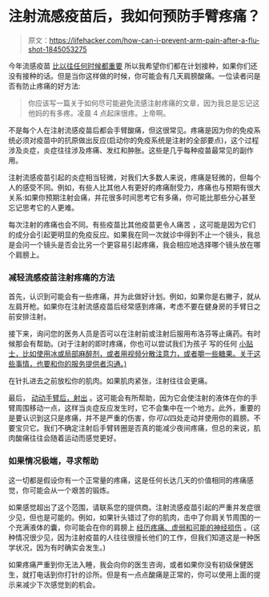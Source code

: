 # 注射流感疫苗后，我如何预防手臂疼痛？

> 原文：<https://lifehacker.com/how-can-i-prevent-arm-pain-after-a-flu-shot-1845053275>

今年流感疫苗 [比以往任何时候都重要](https://lifehacker.com/its-even-more-important-to-get-your-flu-shot-this-year-1844481707) 所以我希望你们都在计划接种，如果你们还没有接种的话。但是当你这样做的时候，你可能会有几天肩膀酸痛。一位读者问是否有防止疼痛的好方法:

> 你应该写一篇关于如何尽可能避免流感注射疼痛的文章，因为我总是忘记这他妈的有多疼。凌晨 4 点起床很疼。上帝啊。



不是每个人在注射流感疫苗后都会手臂酸痛，但这很常见。疼痛是因为你的免疫系统必须对疫苗中的抗原做出反应(启动你的免疫系统是注射的全部要点)，这个过程涉及炎症，炎症往往涉及疼痛、发红和肿胀。这些是几乎每种疫苗最常见的副作用。

注射流感疫苗引起的炎症相当轻微，对我们大多数人来说，疼痛是轻微的，但每个人的感受不同。例如，有些人比其他人有更好的疼痛耐受力，疼痛也与预期有很大关系:如果你预期注射会痛，并花很多时间思考它有多痛，你可能比那些分心甚至忘记思考它的人更难。

每次注射的疼痛也会不同。有些疫苗比其他疫苗更令人痛苦 ，这可能是因为它们的成分会引起更明显的免疫反应。如果我在同一次就诊中得到不止一个镜头，我总是会问一个镜头是否会比另一个更容易引起疼痛，我会相应地选择哪个镜头放在哪个肩膀上。

### 减轻流感疫苗注射疼痛的方法

首先，认识到可能会有一些疼痛，并为此做好计划。例如，如果你是右撇子，就从左肩开枪。如果你在注射流感疫苗后经常感到疼痛，考虑不要在健身房的手臂日之前安排注射。

接下来，询问您的医务人员是否可以在注射前或注射后服用布洛芬等止痛药。有时候那会有帮助。(对于注射的即时疼痛，你也可以尝试我们为孩子 写的任何 [小贴士，比如使用冰或局部麻醉剂，或者用视频分散注意力，或者嚼一些糖果。关于这些事情，也要和你的服务提供者沟通。)](https://vitals.lifehacker.com/these-cheat-sheets-help-you-reduce-the-pain-of-your-kid-1781903759)

在针扎进去之前放松你的肌肉。如果肌肉紧张，注射往往会更痛。

最后， [动动手臂后，射出](https://www.upmcmyhealthmatters.com/arm-pain-flu-shot) 。这可能会有所帮助，因为它会使注射的液体在你的手臂周围移动一点，这样当炎症反应发生时，它不会集中在一个地方。此外，重要的是要认识到这只是疼痛，并不是严重的伤害，你*可以*四处走动并使用你的肩膀。不要宝贝它。我们不确定注射后手臂转圈是否真的能减少夜间疼痛，但总的来说，肌肉酸痛往往会随着运动而感觉更好。

### 如果情况极端，寻求帮助

这一切都是假设你有一个正常量的疼痛，这是任何长达几天的价值相同的疼痛感觉，你可能会从一个艰苦的锻炼。

如果感觉超出了这个范围，请联系您的提供商。注射流感疫苗引起的严重并发症很少见，但也是可能的。例如，如果针头错过了你的肌肉，击中了你肩关节周围的一个充满液体的囊，你可能会在你的肩膀上 [经历疼痛、虚弱和可能的神经损伤](https://www.health.com/condition/cold-flu-sinus/sirva) 。(这种情况很少见，因为注射疫苗的人往往很擅长他们的工作，但我们知道这是一种医学状况，因为有时确实会发生。)

如果疼痛严重到你无法入睡，我会向你的医生咨询，或者如果你没有初级保健医生，就打电话到你打针的诊所。但是有一点点酸痛是正常的，你可以使用上面的提示来减少下次感觉到的机会。